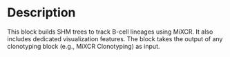 # Description

This block builds SHM trees to track B-cell lineages using MiXCR. It also includes dedicated visualization features. The block takes the output of any clonotyping block (e.g., MiXCR Clonotyping) as input.
